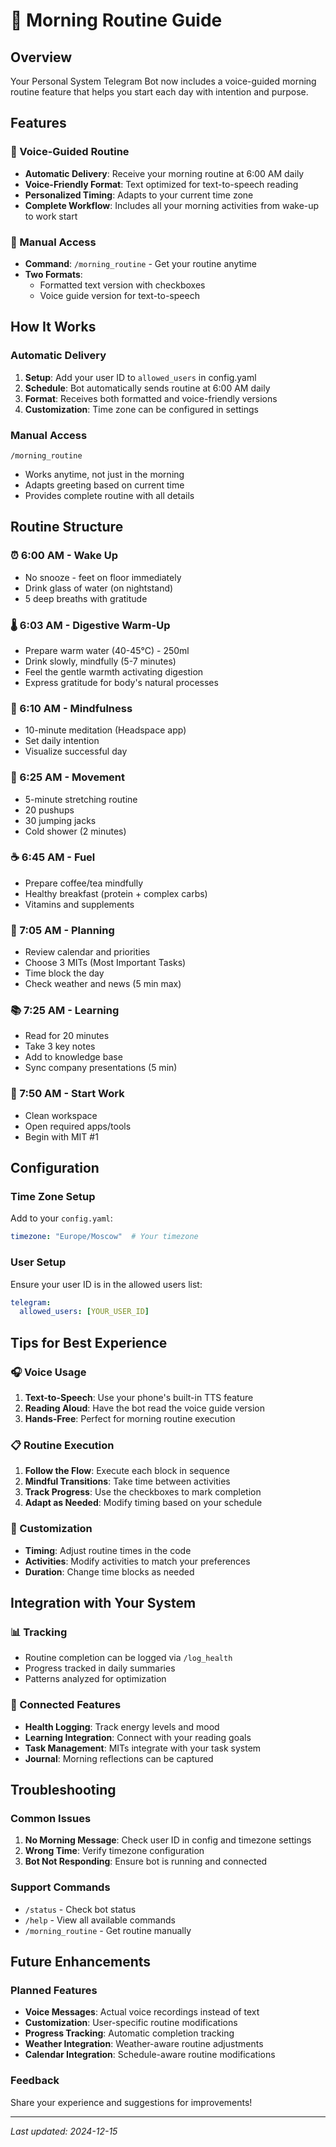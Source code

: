 # 🌅 Morning Routine Guide

## Overview
Your Personal System Telegram Bot now includes a voice-guided morning routine feature that helps you start each day with intention and purpose.

## Features

### 🎤 Voice-Guided Routine
- **Automatic Delivery**: Receive your morning routine at 6:00 AM daily
- **Voice-Friendly Format**: Text optimized for text-to-speech reading
- **Personalized Timing**: Adapts to your current time zone
- **Complete Workflow**: Includes all your morning activities from wake-up to work start

### 📱 Manual Access
- **Command**: `/morning_routine` - Get your routine anytime
- **Two Formats**: 
  - Formatted text version with checkboxes
  - Voice guide version for text-to-speech

## How It Works

### Automatic Delivery
1. **Setup**: Add your user ID to `allowed_users` in config.yaml
2. **Schedule**: Bot automatically sends routine at 6:00 AM daily
3. **Format**: Receives both formatted and voice-friendly versions
4. **Customization**: Time zone can be configured in settings

### Manual Access
```
/morning_routine
```
- Works anytime, not just in the morning
- Adapts greeting based on current time
- Provides complete routine with all details

## Routine Structure

### ⏰ 6:00 AM - Wake Up
- No snooze - feet on floor immediately
- Drink glass of water (on nightstand)
- 5 deep breaths with gratitude

### 🌡️ 6:03 AM - Digestive Warm-Up
- Prepare warm water (40-45°C) - 250ml
- Drink slowly, mindfully (5-7 minutes)
- Feel the gentle warmth activating digestion
- Express gratitude for body's natural processes

### 🧘 6:10 AM - Mindfulness
- 10-minute meditation (Headspace app)
- Set daily intention
- Visualize successful day

### 💪 6:25 AM - Movement
- 5-minute stretching routine
- 20 pushups
- 30 jumping jacks
- Cold shower (2 minutes)

### ☕ 6:45 AM - Fuel
- Prepare coffee/tea mindfully
- Healthy breakfast (protein + complex carbs)
- Vitamins and supplements

### 📝 7:05 AM - Planning
- Review calendar and priorities
- Choose 3 MITs (Most Important Tasks)
- Time block the day
- Check weather and news (5 min max)

### 📚 7:25 AM - Learning
- Read for 20 minutes
- Take 3 key notes
- Add to knowledge base
- Sync company presentations (5 min)

### 🚀 7:50 AM - Start Work
- Clean workspace
- Open required apps/tools
- Begin with MIT #1

## Configuration

### Time Zone Setup
Add to your `config.yaml`:
```yaml
timezone: "Europe/Moscow"  # Your timezone
```

### User Setup
Ensure your user ID is in the allowed users list:
```yaml
telegram:
  allowed_users: [YOUR_USER_ID]
```

## Tips for Best Experience

### 🎧 Voice Usage
1. **Text-to-Speech**: Use your phone's built-in TTS feature
2. **Reading Aloud**: Have the bot read the voice guide version
3. **Hands-Free**: Perfect for morning routine execution

### 📋 Routine Execution
1. **Follow the Flow**: Execute each block in sequence
2. **Mindful Transitions**: Take time between activities
3. **Track Progress**: Use the checkboxes to mark completion
4. **Adapt as Needed**: Modify timing based on your schedule

### 🔄 Customization
- **Timing**: Adjust routine times in the code
- **Activities**: Modify activities to match your preferences
- **Duration**: Change time blocks as needed

## Integration with Your System

### 📊 Tracking
- Routine completion can be logged via `/log_health`
- Progress tracked in daily summaries
- Patterns analyzed for optimization

### 🔗 Connected Features
- **Health Logging**: Track energy levels and mood
- **Learning Integration**: Connect with your reading goals
- **Task Management**: MITs integrate with your task system
- **Journal**: Morning reflections can be captured

## Troubleshooting

### Common Issues
1. **No Morning Message**: Check user ID in config and timezone settings
2. **Wrong Time**: Verify timezone configuration
3. **Bot Not Responding**: Ensure bot is running and connected

### Support Commands
- `/status` - Check bot status
- `/help` - View all available commands
- `/morning_routine` - Get routine manually

## Future Enhancements

### Planned Features
- **Voice Messages**: Actual voice recordings instead of text
- **Customization**: User-specific routine modifications
- **Progress Tracking**: Automatic completion tracking
- **Weather Integration**: Weather-aware routine adjustments
- **Calendar Integration**: Schedule-aware routine modifications

### Feedback
Share your experience and suggestions for improvements!

---

*Last updated: 2024-12-15*
